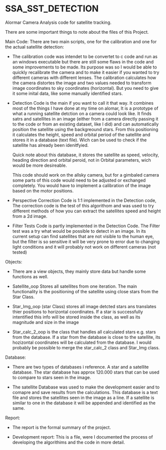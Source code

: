 # SSA_SST_DETECTION
Alormar Camera Analysis code for satellite tracking.

There are some important things to note about the files of this Project.

Main Code:
There are two main scripts, one for the calibration and one for the actual satellite detection:

  - The calibration code was intendet to be convertet to c code and run as an windows executable
    but there are still some flaws in the code and some improvements to be made.
    Its purpose was so I would be able to quickly recalibrate the camera and to make it easier 
    if you wanted to try different cameras with different lenses. The calibration calculates 
    how the camera distortes the image and two values needed to transform
    image coordinates to sky coordinates (horizontal). But you need to give it some inital data,
    like some manually identified stars.
    
  - Detection Code is the main if you want to call it that way. It combines most of the things 
    I have done at my time on alomar, It is a prototype of what a running satellite detction on 
    a camera could look like. It finds satrs and satellites in an image (either from a 
    camera directly passing it to the code or from an existing dataset, like I did) and can automatically
    position the satellite using the backgreound stars. From this positioning it calculates the
    height, speed and orbital period of the satellite and stores it in a database (text file).
    Wich can be used to check if the satellite has already been idenitfyied.
    
    Quick note about this database, it stores the satellite as speed, velocity, heading direction and 
    orbital peroid, not in Orbital parameters, wich would be more desireable.
    
    This code should work on the allsky camera, but for a gimbaled camera some parts of this code 
    would need to be adjusted or exchanged completely. You would have to implement a 
    calibration of the image based on the motor positions.
    
  - Perspective Correction Code is 1:1 implemented in the Detection code, The correction code is 
    the test of this algorithom and was used to try different methods of how you can extract 
    the satellites speed and height from a 2d image.
    
  - Filter Tests Code is partly implemented in the Detection Code. The Filter test was a try what would
    be possible to detect in an image. In its current setup can find satellites that are not visible to
    the human eye, but the filter is so sensitive it will be very prone to error due to changing light conditions
    and it will probably not work on different cameras (not tested)
   
  Objects:
    
  - There are a view objects, they mainly store data but handle some functions as well.
  
  - Satellite_oop Stores all satellites from one iteration. The main functionality is the positioning of the satellite
    using close stars from the Star Class.
    
  - Star_Img_oop (star Class) stores all image detcted stars ans translates thier positions to horizontal coordinates. If a star is 
    successfully intentified this info will be stored inside the class, as well as its magnitude and size in the image
    
  - Star_calc_2_oop is the class that handles all calculated stars e.g. stars from the database. If a star from the database
    is close to the satellite, its hozizontal coordinates will be calculated from the database. I would
    probably be possible to merge the star_calc_2 class and Star_Img class. 
    
  Database:
  - There are two types of databases i reference. A star and a satellite database. The star database has approx 120.000 stars
    that can be used to compare to stars seen in the image.
    
  - The satellite Database was used to make the development easier and to comapre and save results
    from the calculations. This database is a text file and stores the satellites seen in the image as
    a line. If a satellite is similar to one in the database it will be appended and identified as the same.
    
    
 Report:
  - The report is the formal summary of the project.
  
  - Development report: This is a file, were I documented the process of developing the algorithims and the code in more
    detail.

   
  
    
